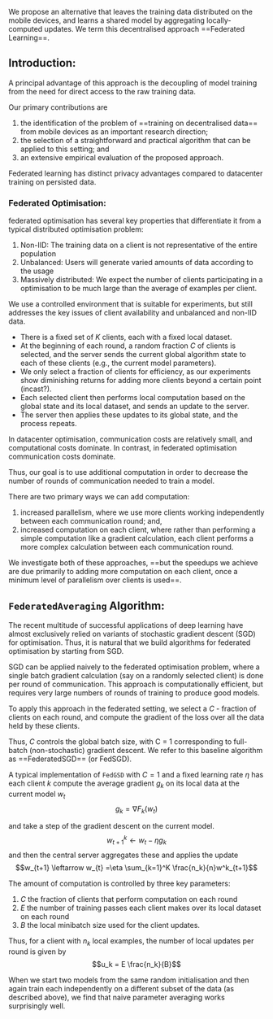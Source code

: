 We propose an alternative that leaves the training data distributed on the mobile devices, and learns a shared model by aggregating locally-computed updates. We term this decentralised approach ==Federated Learning==.

## Introduction:
A principal advantage of this approach is the decoupling of model training from the need for direct access to the raw training data.

Our primary contributions are 
1) the identification of the problem of ==training on decentralised data== from mobile devices as an important research direction; 
2) the selection of a straightforward and practical algorithm that can be applied to this setting; and 
3) an extensive empirical evaluation of the proposed approach.

Federated learning has distinct privacy advantages compared to datacenter training on persisted data.

### Federated Optimisation:
federated optimisation has several key properties that differentiate it from a typical distributed optimisation problem:
1. Non-IID: The training data on a client is not representative of the entire population
2. Unbalanced: Users will generate varied amounts of data according to the usage
3. Massively distributed: We expect the number of clients participating in a optimisation to be much large than the average of examples per client.

We use a controlled environment that is suitable for experiments, but still addresses the key issues of client availability and unbalanced and non-IID data.

- There is a fixed set of $K$ clients, each with a fixed local dataset. 
- At the beginning of each round, a random fraction $C$ of clients is selected, and the server sends the current global algorithm state to each of these clients (e.g., the current model parameters). 
- We only select a fraction of clients for efficiency, as our experiments show diminishing returns for adding more clients beyond a certain point (incast?). 
- Each selected client then performs local computation based on the global state and its local dataset, and sends an update to the server.
- The server then applies these updates to its global state, and the process repeats.


In datacenter optimisation, communication costs are relatively small, and computational costs dominate. In contrast, in federated optimisation communication costs dominate.

Thus, our goal is to use additional computation in order to decrease the number of rounds of communication needed to train a model. 

There are two primary ways we can add computation:
1) increased parallelism, where we use more clients working independently between each communication round; and, 
2) increased computation on each client, where rather than performing a simple computation like a gradient calculation, each client performs a more complex calculation between each communication round. 

We investigate both of these approaches, ==but the speedups we achieve are due primarily to adding more computation on each client, once a minimum level of parallelism over clients is used==.

## `FederatedAveraging` Algorithm:
The recent multitude of successful applications of deep learning have almost exclusively relied on variants of stochastic gradient descent (SGD) for optimisation. Thus, it is natural that we build algorithms for federated optimisation by starting from SGD.

SGD can be applied naively to the federated optimisation problem, where a single batch gradient calculation (say on a randomly selected client) is done per round of communication. This approach is computationally efficient, but requires very large numbers of rounds of training to produce good models.

To apply this approach in the federated setting, we select a $C$ - fraction of clients on each round, and compute the gradient of the loss over all the data held by these clients. 

Thus, $C$ controls the global batch size, with C = 1 corresponding to full-batch (non-stochastic) gradient descent. We refer to this baseline algorithm as ==FederatedSGD== (or FedSGD).

A typical implementation of `FedGSD` with $C = 1$ and a fixed learning rate $\eta$ has each client $k$ compute the average gradient $g_k$ on its local data at the current model $w_t$
$$g_k = \nabla F_k(w_t)$$

and take a step of the gradient descent on the current model.
$$w^k_{t+1} \leftarrow w_t - \eta g_k$$
and then the central server aggregates these and applies the update
$$w_{t+1} \leftarrow w_{t} =\eta \sum_{k=1}^K \frac{n_k}{n}w^k_{t+1}$$


The amount of computation is controlled by three key parameters:
1. $C$ the fraction of clients that perform computation on each round
2. $E$ the number of training passes each client makes over its local dataset on each round
3. $B$ the local minibatch size used for the client updates. 

Thus, for a client with $n_k$ local examples, the number of local updates per round is given by
$$u_k = E \frac{n_k}{B}$$

When we start two models from the same random initialisation and then again train each independently on a different subset of the data (as described above), we find that naive parameter averaging works surprisingly well.